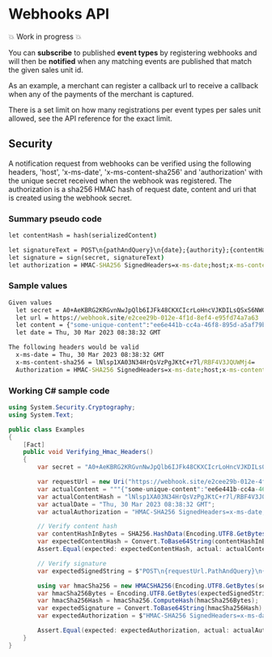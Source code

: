 <!-- START_METADATA
---
title: Introduction to the Webhooks API
sidebar_label: Introduction
sidebar_position: 1
hide_table_of_contents: true
pagination_next: null
pagination_prev: null
---
END_METADATA -->

# Webhooks API

💥 Work in progress 💥

You can **subscribe** to published **event types** by registering webhooks and
will then be **notified** when any matching events are published that match the
given sales unit id.

As an example, a merchant can register a callback url to receive a callback when
any of the payments of the merchant is captured.

There is a set limit on how many registrations per event types per sales unit
allowed, see the API reference for the exact limit.

## Security

A notification request from webhooks can be verified using the following
headers, 'host', 'x-ms-date', 'x-ms-content-sha256' and 'authorization' with the
unique secret received when the webhook was registered. The authorization is a
sha256 HMAC hash of request date, content and uri that is created using the
webhook secret.

### Summary pseudo code
```cmd
let contentHash = hash(serializedContent)

let signatureText = POST\n{pathAndQuery}\n{date};{authority};{contentHash}
let signature = sign(secret, signatureText)
let authorization = HMAC-SHA256 SignedHeaders=x-ms-date;host;x-ms-content-sha256&Signature={signature}
```

### Sample values

```cmd
Given values
  let secret = A0+AeKBRG2KRGvnNwJpQlb6IJFk48CKXCIcrLoHncVJKDILsQSxS6NWCccwWm6r6FhGKhiHTBsG2wo/xU6FY/A==
  let url = https://webhook.site/e2cee29b-012e-4f1d-8ef4-e95fd74a7a63
  let content = {"some-unique-content":"ee6e441b-cc4a-46f8-895d-a5af79bcc233/hello-world"}
  let date = Thu, 30 Mar 2023 08:38:32 GMT

The following headers would be valid
  x-ms-date = Thu, 30 Mar 2023 08:38:32 GMT
  x-ms-content-sha256 = lNlsp1XA03N34HrQsVzPgJKtC+r7l/RBF4V3JQUWMj4=
  Authorization = HMAC-SHA256 SignedHeaders=x-ms-date;host;x-ms-content-sha256&Signature=agAiSyogQbDHpeucoNwYz+yAr5nJ+v+zasdkSbqzv+U=
```

### Working C# sample code

```csharp
using System.Security.Cryptography;
using System.Text;

public class Examples
{
    [Fact]
    public void Verifying_Hmac_Headers()
    {
        var secret = "A0+AeKBRG2KRGvnNwJpQlb6IJFk48CKXCIcrLoHncVJKDILsQSxS6NWCccwWm6r6FhGKhiHTBsG2wo/xU6FY/A==";

        var requestUrl = new Uri("https://webhook.site/e2cee29b-012e-4f1d-8ef4-e95fd74a7a63");
        var actualContent = """{"some-unique-content":"ee6e441b-cc4a-46f8-895d-a5af79bcc233/hello-world"}""";
        var actualContentHash = "lNlsp1XA03N34HrQsVzPgJKtC+r7l/RBF4V3JQUWMj4=";
        var actualDate = "Thu, 30 Mar 2023 08:38:32 GMT";
        var actualAuthorization = "HMAC-SHA256 SignedHeaders=x-ms-date;host;x-ms-content-sha256&Signature=agAiSyogQbDHpeucoNwYz+yAr5nJ+v+zasdkSbqzv+U=";

        // Verify content hash
        var contentHashInBytes = SHA256.HashData(Encoding.UTF8.GetBytes(actualContent));
        var expectedContentHash = Convert.ToBase64String(contentHashInBytes);
        Assert.Equal(expected: expectedContentHash, actual: actualContentHash);

        // Verify signature
        var expectedSignedString = $"POST\n{requestUrl.PathAndQuery}\n{actualDate};{requestUrl.Authority};{actualContentHash}";

        using var hmacSha256 = new HMACSHA256(Encoding.UTF8.GetBytes(secret));
        var hmacSha256Bytes = Encoding.UTF8.GetBytes(expectedSignedString);
        var hmacSha256Hash = hmacSha256.ComputeHash(hmacSha256Bytes);
        var expectedSignature = Convert.ToBase64String(hmacSha256Hash);
        var expectedAuthorization = $"HMAC-SHA256 SignedHeaders=x-ms-date;host;x-ms-content-sha256&Signature={expectedSignature}";

        Assert.Equal(expected: expectedAuthorization, actual: actualAuthorization);
    }
}
```